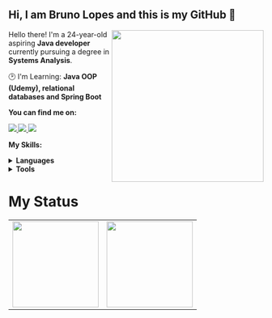 ## Hi, I am Bruno Lopes and this is my **GitHub** 🖖

<img src="https://iili.io/HyiXz8P.png" min-width="300px" max-width="300px" width="300px" align="right">

<p align="left"> 
      Hello there! I'm a 24-year-old aspiring <strong>Java developer</strong> currently pursuing a degree in <strong>Systems Analysis</strong>.
</p>

<p align="left">
  🕑 I'm Learning: <strong>Java OOP (Udemy), relational databases and Spring Boot</strong>
</p>

<p align="left">
 <strong>You can find me on:<strong>
</p>

<p align="left">

<a href="mailto:brunooliveira99874@hotmail.com">
  <img src="https://img.shields.io/badge/-Hotmail-gray?style=flat-square&labelColor=white&logo=gmail&logoColor=gray&link=mailto:brunooliveira99874@hotmail.com"/>
</a>

<a href="https://twitter.com/BrunoLops01" alt="Twitter">
  <img src="https://img.shields.io/badge/-Twitter-gray?style=flat-square&labelColor=gray&logo=twitter&logoColor=white"/>
</a>

<a href="https://www.linkedin.com/in/bruno-lops/" alt="LinkedIn">
  <img src="https://img.shields.io/badge/-Linkedin-gray?style=flat-square&labelColor=gray&logo=Linkedin&logoColor=white&link=https://www.linkedin.com/in/bruno-lops/"/>
</a>


<strong>My Skills:<strong>
  
 <details>
    <summary>Languages</summary>

  ![Java](https://img.shields.io/badge/Java-100000?style=for-the-badge&logo=CoffeeScript)
  ![CSS3](https://img.shields.io/badge/css3-100000?style=for-the-badge&logo=css3&logoColor=blue)
  ![HTML5](https://img.shields.io/badge/html-100000?style=for-the-badge&logo=html5)
  ![MYSQL](https://img.shields.io/badge/mysql-100000?style=for-the-badge&logo=mysql)

  </details>
  <details>
    <summary>Tools</summary>
    
  ![Git](https://img.shields.io/badge/git-100000?style=for-the-badge&logo=git)
  ![Postman](https://img.shields.io/badge/postman-100000?style=for-the-badge&logo=postman)
  
  </details>
  
# My Status
<div>
  <table style="margin: 0 auto;" align="center">
    <tr>
      <td>
        <img height="170px" src="https://github-readme-streak-stats.herokuapp.com?user=BrunoLops&theme=darcula"/>
      </td>
      <td>
        <img height="170px" src="https://github-readme-stats.vercel.app/api/top-langs/?username=BrunoLops&layout=compact&theme=react&count_private=true"/>
      </td>
    </tr>
  </table>
</div>


<!--
![overview](https://raw.githubusercontent.com/BrunoLops/github-stats/master/generated/overview.svg)
![langs used](https://raw.githubusercontent.com/BrunoLops/github-stats/master/generated/languages.svg)
